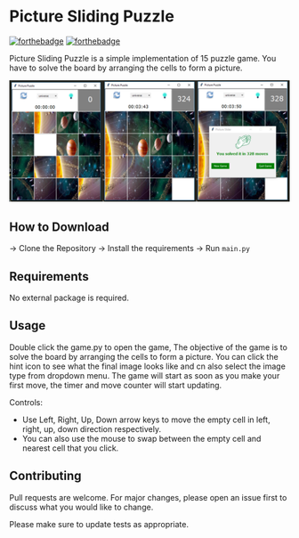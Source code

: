 # Picture Sliding Puzzle

[![forthebadge](https://forthebadge.com/images/badges/built-with-love.svg)](https://aenoshrajora79.netlify.com)
[![forthebadge](https://forthebadge.com/images/badges/built-with-swag.svg)](https://python.com)

Picture Sliding Puzzle is a simple implementation of 15 puzzle game. You have to solve the board by arranging the cells to form a picture.

![Alt text](app.png?raw=true "Picture Sliding Puzzle")

## How to Download

-> Clone the Repository
-> Install the requirements
-> Run ```main.py```

## Requirements

No external package is required.

## Usage

Double click the game.py to open the game, The objective of the game is to solve the board by arranging the cells to form a picture. You can click the hint icon to see what the final image looks like and cn also select the image type from dropdown menu. The game will start as soon as you make your first move,
the timer and move counter will start updating.

Controls:
* Use Left, Right, Up, Down arrow keys to move the empty cell in left, right, up, down direction respectively.
* You can also use the mouse to swap between the empty cell and nearest cell that you click.

## Contributing

Pull requests are welcome. For major changes, please open an issue first to discuss what you would like to change.

Please make sure to update tests as appropriate.